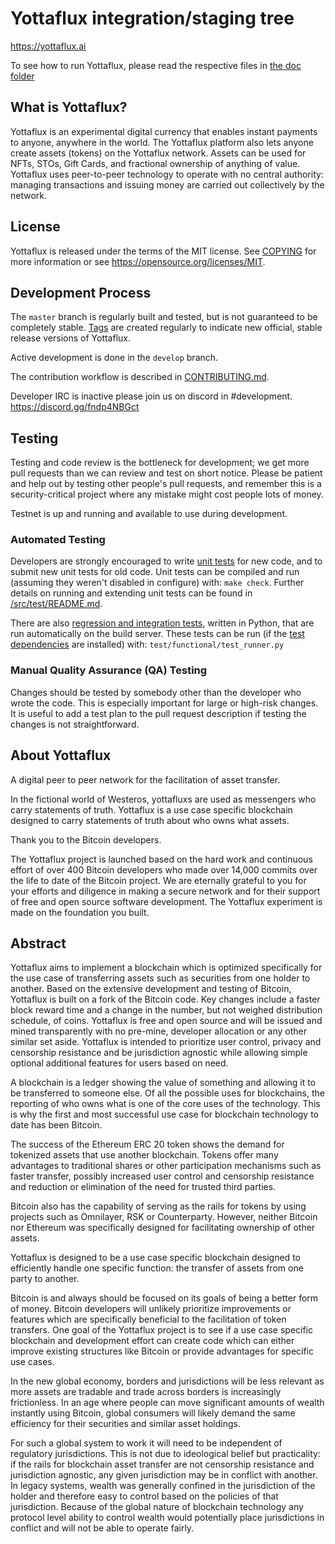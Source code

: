 Yottaflux integration/staging tree
=====================================

https://yottaflux.ai

To see how to run Yottaflux, please read the respective files in [the doc folder](doc)


What is Yottaflux?
----------------

Yottaflux is an experimental digital currency that enables instant payments to
anyone, anywhere in the world. The Yottaflux platform also lets anyone create assets (tokens) on the Yottaflux network. 
Assets can be used for NFTs, STOs, Gift Cards, and fractional ownership of anything of value.
Yottaflux uses peer-to-peer technology to operate
with no central authority: managing transactions and issuing money are carried
out collectively by the network. 



License
-------

Yottaflux is released under the terms of the MIT license. See [COPYING](COPYING) for more
information or see https://opensource.org/licenses/MIT.

Development Process
-------------------

The `master` branch is regularly built and tested, but is not guaranteed to be
completely stable. [Tags](https://github.com/yottaflux/Yottaflux/tags) are created
regularly to indicate new official, stable release versions of Yottaflux.

Active development is done in the `develop` branch. 

The contribution workflow is described in [CONTRIBUTING.md](CONTRIBUTING.md).

Developer IRC is inactive please join us on discord in #development. https://discord.gg/fndp4NBGct

Testing
-------

Testing and code review is the bottleneck for development; we get more pull
requests than we can review and test on short notice. Please be patient and help out by testing
other people's pull requests, and remember this is a security-critical project where any mistake might cost people
lots of money.

Testnet is up and running and available to use during development.

### Automated Testing

Developers are strongly encouraged to write [unit tests](src/test/README.md) for new code, and to
submit new unit tests for old code. Unit tests can be compiled and run
(assuming they weren't disabled in configure) with: `make check`. Further details on running
and extending unit tests can be found in [/src/test/README.md](/src/test/README.md).

There are also [regression and integration tests](/test), written
in Python, that are run automatically on the build server.
These tests can be run (if the [test dependencies](/test) are installed) with: `test/functional/test_runner.py`


### Manual Quality Assurance (QA) Testing

Changes should be tested by somebody other than the developer who wrote the
code. This is especially important for large or high-risk changes. It is useful
to add a test plan to the pull request description if testing the changes is
not straightforward.


About Yottaflux
----------------
A digital peer to peer network for the facilitation of asset transfer.



In the fictional world of Westeros, yottafluxs are used as messengers who carry statements of truth. Yottaflux is a use case specific blockchain designed to carry statements of truth about who owns what assets. 



Thank you to the Bitcoin developers. 

The Yottaflux project is launched based on the hard work and continuous effort of over 400 Bitcoin developers who made over 14,000 commits over the life to date of the Bitcoin project. We are eternally grateful to you for your efforts and diligence in making a secure network and for their support of free and open source software development.  The Yottaflux experiment is made on the foundation you built.


Abstract
----------------
Yottaflux aims to implement a blockchain which is optimized specifically for the use case of transferring assets such as securities from one holder to another. Based on the extensive development and testing of Bitcoin, Yottaflux is built on a fork of the Bitcoin code. Key changes include a faster block reward time and a change in the number, but not weighed distribution schedule, of coins. Yottaflux is free and open source and will be issued and mined transparently with no pre-mine, developer allocation or any other similar set aside. Yottaflux is intended to prioritize user control, privacy and censorship resistance and be jurisdiction agnostic while allowing simple optional additional features for users based on need.



A blockchain is a ledger showing the value of something and allowing it to be transferred to someone else. Of all the possible uses for blockchains, the reporting of who owns what is one of the core uses of the technology.  This is why the first and most successful use case for blockchain technology to date has been Bitcoin.

The success of the Ethereum ERC 20 token shows the demand for tokenized assets that use another blockchain.  Tokens offer many advantages to traditional shares or other participation mechanisms such as faster transfer, possibly increased user control and censorship resistance and reduction or elimination of the need for trusted third parties.

Bitcoin also has the capability of serving as the rails for tokens by using projects such as Omnilayer, RSK or Counterparty. However, neither Bitcoin nor Ethereum was specifically designed for facilitating ownership of other assets. 

Yottaflux is designed to be a use case specific blockchain designed to efficiently handle one specific function: the transfer of assets from one party to another.

Bitcoin is and always should be focused on its goals of being a better form of money. Bitcoin developers will unlikely prioritize improvements or features which are specifically beneficial to the facilitation of token transfers.  One goal of the Yottaflux project is to see if a use case specific blockchain and development effort can create code which can either improve existing structures like Bitcoin or provide advantages for specific use cases.

In the new global economy, borders and jurisdictions will be less relevant as more assets are tradable and trade across borders is increasingly frictionless. In an age where people can move significant amounts of wealth instantly using Bitcoin, global consumers will likely demand the same efficiency for their securities and similar asset holdings.

For such a global system to work it will need to be independent of regulatory jurisdictions.  This is not due to ideological belief but practicality: if the rails for blockchain asset transfer are not censorship resistance and jurisdiction agnostic, any given jurisdiction may be in conflict with another.  In legacy systems, wealth was generally confined in the jurisdiction of the holder and therefore easy to control based on the policies of that jurisdiction. Because of the global nature of blockchain technology any protocol level ability to control wealth would potentially place jurisdictions in conflict and will not be able to operate fairly.  

